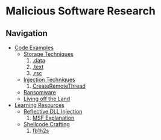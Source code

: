 # Malicious Software Research
## Navigation
- [Code Examples](#code-examples)
  - [Storage Techniques](#storage-techniques)
    1. <a href="https://github.com/0xvpr/MWD/blob/main/storage-techniques/1.data/main.c">.data</a>
    2. <a href="https://github.com/0xvpr/MWD/blob/main/storage-techniques/2.text/main.c">.text</a>
    3. <a href="https://github.com/0xvpr/MWD/blob/main/storage-techniques/3.rsc/main.c">.rsc</a>
  - [Injection Techniques](#injection-techniques)
    1. <a href="https://github.com/0xvpr/MWD/blob/main/injection-techniques/1.crt/main.c">CreateRemoteThread</a>
  - [Ransomware](#ransomware)
  - [Living off the Land](#living-off-the-land)
- [Learning Resources](#learning-resources)
  - [Reflective DLL Injection](#reflective-dll-injection)
    1. <a href="https://github.com/rapid7/metasploit-framework/wiki/Using-ReflectiveDll-Injection">MSF Explanation</a>
  - [Shellcode Crafting](#shellcode-crafting)
    1. <a href="https://www.exploit-db.com/docs/english/13610-building-your-own-ud-shellcodes-part-1.pdf">fb1h2s</a>
